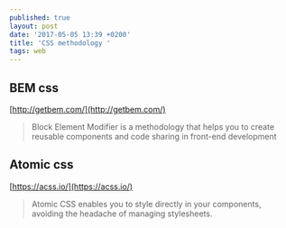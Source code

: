 ```yaml
---
published: true
layout: post
date: '2017-05-05 13:39 +0200'
title: 'CSS methodology '
tags: web
---
```

## BEM css
[http://getbem.com/](http://getbem.com/)

> Block Element Modifier is a methodology that helps you to create reusable components and code sharing in front-end development

## Atomic css
[https://acss.io/](https://acss.io/)

> Atomic CSS enables you to style directly in your components, avoiding the headache of managing stylesheets.
